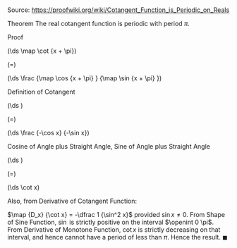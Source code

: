 # 

Source: https://proofwiki.org/wiki/Cotangent_Function_is_Periodic_on_Reals

Theorem
The real cotangent function is periodic with period $\pi$.


Proof













\(\ds \map \cot {x + \pi}\)

\(=\)







\(\ds \frac {\map \cos {x + \pi} } {\map \sin {x + \pi} }\)





Definition of Cotangent














\(\ds \)

\(=\)







\(\ds \frac {-\cos x} {-\sin x}\)





Cosine of Angle plus Straight Angle, Sine of Angle plus Straight Angle














\(\ds \)

\(=\)







\(\ds \cot x\)









Also, from Derivative of Cotangent Function:

$\map {D_x} {\cot x} = -\dfrac 1 {\sin^2 x}$
provided $\sin x \ne 0$.
From Shape of Sine Function, $\sin$ is strictly positive on the interval $\openint 0 \pi$.
From Derivative of Monotone Function, $\cot x$ is strictly decreasing on that interval, and hence cannot have a period of less than $\pi$.
Hence the result.
$\blacksquare$





